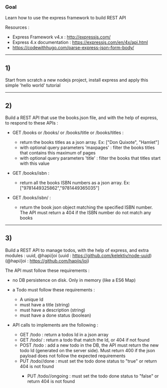 
### Goal

Learn how to use the express framework to build REST API 

Resources : 

 - Express Framework v4.x : http://expressjs.com/
 - Express 4.x documentation : https://expressjs.com/en/4x/api.html
 - https://codewithhugo.com/parse-express-json-form-body/

----

## 1) 

Start from scratch a new nodejs project, install express and apply this simple 'hello world' tutorial

----

## 2) 

Build a REST API that use the books.json file, and with the help of express, to respond to these APIs :

- GET /books or /books/ or /books/title or /books/titles : 
    - return the books titles as a json array. Ex: ["Don Quixote", "Hamlet"]
    - with optional query parameters 'maxpages' : filter the books titles that contains this maximum of pages
    - with optional query parameters 'title' : filter the books that titles start with this value 

- GET /books/isbn : 
    - return all the books ISBN numbers as a json array. Ex: ["9781449325862","9781449365035"]


- GET /books/isbn/<ISBN> :

    - return the book json object matching the specified ISBN number. The API must return a 404 if the ISBN number do not match any books

----

## 3) 

Build a REST API to manage todos, with the help of express, and extra modules : uuid, @hapi/joi
(uuid : https://github.com/kelektiv/node-uuid)
(@hapi/joi : https://github.com/hapijs/joi)
 
The API must follow these requirements :

- no DB persistence on disk. Only in memory (like a ES6 Map)
- a Todo must follow these requirements :
	- A unique Id
	- must have a title (string)
	- must have a description (string)
	- must have a done status (boolean)

- API calls to implements are the following :

	- GET /todo : return a todos Id in a json array
	- GET /todo/<Id> : return a todo that match the Id, or 404 if not found
	- POST /todo : add a new todo in the DB, the API must return the new todo Id (generated on the server side). Must return 400 if the json payload does not follow the expected requirements
	- PUT /todo/<Id>/done : must set the todo done status to "true" or return 404 is not found
        - PUT /todo/<Id>/ongoing : must set the todo done status to "false" or return 404 is not found

